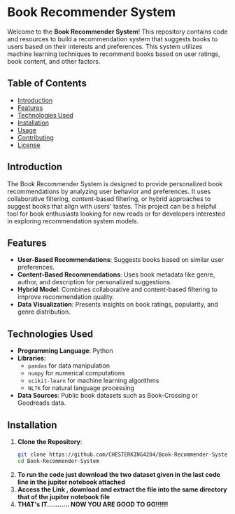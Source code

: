 # Book Recommender System

Welcome to the **Book Recommender System**! This repository contains code and resources to build a recommendation system that suggests books to users based on their interests and preferences. This system utilizes machine learning techniques to recommend books based on user ratings, book content, and other factors.

## Table of Contents

- [Introduction](#introduction)
- [Features](#features)
- [Technologies Used](#technologies-used)
- [Installation](#installation)
- [Usage](#usage)
- [Contributing](#contributing)
- [License](#license)

## Introduction

The Book Recommender System is designed to provide personalized book recommendations by analyzing user behavior and preferences. It uses collaborative filtering, content-based filtering, or hybrid approaches to suggest books that align with users' tastes. This project can be a helpful tool for book enthusiasts looking for new reads or for developers interested in exploring recommendation system models.

## Features

- **User-Based Recommendations**: Suggests books based on similar user preferences.
- **Content-Based Recommendations**: Uses book metadata like genre, author, and description for personalized suggestions.
- **Hybrid Model**: Combines collaborative and content-based filtering to improve recommendation quality.
- **Data Visualization**: Presents insights on book ratings, popularity, and genre distribution.

## Technologies Used

- **Programming Language**: Python
- **Libraries**: 
  - `pandas` for data manipulation
  - `numpy` for numerical computations
  - `scikit-learn` for machine learning algorithms
  - `NLTK` for natural language processing
- **Data Sources**: Public book datasets such as Book-Crossing or Goodreads data.

## Installation

1. **Clone the Repository**:
   ```bash
   git clone https://github.com/CHESTERKING4204/Book-Recommender-System.git
   cd Book-Recommender-System
   ```
2. **To run the code just download the two dataset given in the last code line in the jupiter notebook attached**
3. **Access the Link , download and extract the file into the same directory that of the jupiter notebook file**
4. **THAT's IT...........
      NOW YOU ARE GOOD TO GO!!!!!!**
